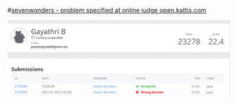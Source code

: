 #[sevenwonders - problem specified at online judge open.kattis.com ](https://open.kattis.com/problems/sevenwonders)

![sevenwonders](/sevenwonders.png)
